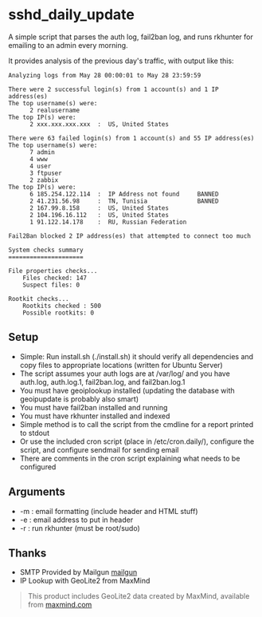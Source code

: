 # sshd_daily_update
A simple script that parses the auth log, fail2ban log, and runs rkhunter for emailing to an admin every morning.

It provides analysis of the previous day's traffic, with output like this:
```
Analyzing logs from May 28 00:00:01 to May 28 23:59:59

There were 2 successful login(s) from 1 account(s) and 1 IP address(es)
The top username(s) were:
      2 realusername
The top IP(s) were:
      2 xxx.xxx.xxx.xxx  :  US, United States        

There were 63 failed login(s) from 1 account(s) and 55 IP address(es)
The top username(s) were:
      7 admin
      4 www
      4 user
      3 ftpuser
      2 zabbix
The top IP(s) were:
      6 185.254.122.114  :  IP Address not found     BANNED
      2 41.231.56.98     :  TN, Tunisia              BANNED
      2 167.99.8.158     :  US, United States        
      2 104.196.16.112   :  US, United States        
      1 91.122.14.178    :  RU, Russian Federation   

Fail2Ban blocked 2 IP address(es) that attempted to connect too much

System checks summary
=====================

File properties checks...
    Files checked: 147
    Suspect files: 0

Rootkit checks...
    Rootkits checked : 500
    Possible rootkits: 0
```

## Setup
* Simple: Run install.sh (./install.sh) it should verify all dependencies and copy files to appropriate locations (written for Ubuntu Server)
* The script assumes your auth logs are at /var/log/ and you have auth.log, auth.log.1, fail2ban.log, and fail2ban.log.1
* You must have geoiplookup installed (updating the database with geoipupdate is probably also smart)
* You must have fail2ban installed and running
* You must have rkhunter installed and indexed
* Simple method is to call the script from the cmdline for a report printed to stdout
* Or use the included cron script (place in /etc/cron.daily/), configure the script, and configure sendmail for sending email
* There are comments in the cron script explaining what needs to be configured

## Arguments
* -m : email formatting (include header and HTML stuff)
* -e : email address to put in header
* -r : run rkhunter (must be root/sudo) 

## Thanks
* SMTP Provided by Mailgun  [mailgun](https://www.mailgun.com/)
* IP Lookup with GeoLite2 from MaxMind
> This product includes GeoLite2 data created by MaxMind, available from [maxmind.com](https://www.maxmind.com)
